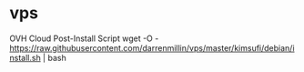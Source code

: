 # vps

OVH Cloud Post-Install Script
wget -O - https://raw.githubusercontent.com/darrenmillin/vps/master/kimsufi/debian/install.sh | bash
